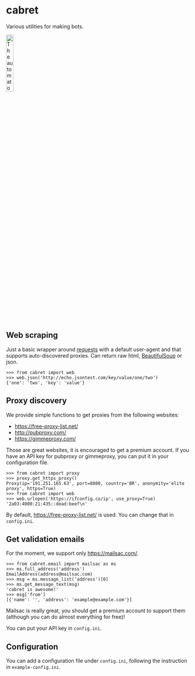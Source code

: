 cabret
======

Various utilities for making bots.

<img src="http://ffden-2.phys.uaf.edu/webproj/212_spring_2015/Katrina_Howe/Howe_Katrina/Pictures%20for%20Web%20Proj/Hugo1.JPG"
title="The automaton from the book The Invention of Hugo Cabret" width="20%"/>

Web scraping
------------

Just a basic wrapper around
[requests](http://docs.python-requests.org/en/master/) with a default
user-agent and that supports auto-discovered proxies. Can return raw
html,
[BeautifulSoup](https://www.crummy.com/software/BeautifulSoup/bs4/doc/)
or json.

``` pycon
>>> from cabret import web
>>> web.json('http://echo.jsontest.com/key/value/one/two')
{'one': 'two', 'key': 'value'}
```

Proxy discovery
---------------

We provide simple functions to get proxies from the following websites:

-   https://free-proxy-list.net/
-   http://pubproxy.com/
-   https://gimmeproxy.com/

Those are great websites, it is encouraged to get a premium account. If
you have an API key for pubproxy or gimmeproxy, you can put it in your
configuration file.

``` pycon
>>> from cabret import proxy
>>> proxy.get_https_proxy()
Proxy(ip='191.251.165.63', port=8080, country='BR', anonymity='elite proxy', https=True)
>>> from cabret import web
>>> web.urlopen('https://ifconfig.co/ip', use_proxy=True)
'2a03:4000:21:435::dead:beef\n'
```

By default, https://free-proxy-list.net/ is used. You can change that in
`config.ini`.

Get validation emails
---------------------

For the moment, we support only https://mailsac.com/.

``` pycon
>>> from cabret.email import mailsac as ms
>>> ms.full_address('address')
EmailAddress(address@mailsac.com)
>>> msg = ms.message_list('address')[0]
>>> ms.get_message_text(msg)
'cabret is awesome!'
>>> msg['from']
[{'name': '', 'address': 'example@example.com'}]
```

Mailsac is really great, you should get a premium account to support
them (although you can do almost everything for free)!

You can put your API key in `config.ini`.

Configuration
-------------

You can add a configuration file under `config.ini`, following the
instruction in `example-config.ini`.
